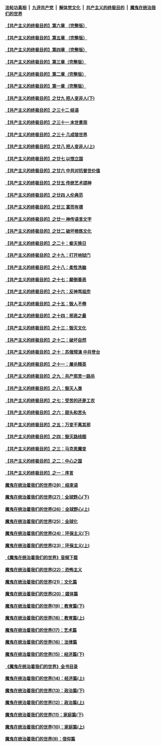 ####  [法轮功真相](../../../../basic/blob/master/README.md?t=05282030) &nbsp;|&nbsp; [九评共产党](../../../../9ping.md/blob/master/README.md?t=05282030) &nbsp;|&nbsp; [解体党文化](../../../../jtdwh.md/blob/master/README.md?t=05282030)  &nbsp;|&nbsp; [共产主义的终极目的](../../../../gczydzjmd.md/blob/master/README.md?t=05282030) &nbsp;|&nbsp; [魔鬼在统治我们的世界](../../../../mgztzwmdsj.md/blob/master/README.md?t=05282030) 

#### [【共产主义的终极目的】第六章 （完整版）](../pages/nsc422/n11428913.md?t=05282030) 

#### [【共产主义的终极目的】第五章 （完整版）](../pages/nsc422/n11428912.md?t=05282030) 

#### [【共产主义的终极目的】第四章 （完整版）](../pages/nsc422/n11428907.md?t=05282030) 

#### [【共产主义的终极目的】第三章（完整版）](../pages/nsc422/n11428848.md?t=05282030) 

#### [【共产主义的终极目的】第二章（完整版）](../pages/nsc422/n11428831.md?t=05282030) 

#### [【共产主义的终极目的】第一章（完整版）](../pages/nsc422/n11417651.md?t=05282030) 

#### [【共产主义的终极目的】之廿九 把人变非人(下)](../pages/nsc422/n11344140.md?t=05282030) 

#### [【共产主义的终极目的】之三十二 结语](../pages/nsc422/n11360535.md?t=05282030) 

#### [【共产主义的终极目的】之三十一 末世景观](../pages/nsc422/n11351129.md?t=05282030) 

#### [【共产主义的终极目的】之三十 几成狼世界](../pages/nsc422/n11348280.md?t=05282030) 

#### [【共产主义的终极目的】之廿八 把人变非人(上)](../pages/nsc422/n11340492.md?t=05282030) 

#### [【共产主义的终极目的】之廿七 以恨立国](../pages/nsc422/n11336944.md?t=05282030) 

#### [【共产主义的终极目的】之廿六 中共对抗普世价值](../pages/nsc422/n11324785.md?t=05282030) 

#### [【共产主义的终极目的】之廿五 传统艺术颂神](../pages/nsc422/n11296396.md?t=05282030) 

#### [【共产主义的终极目的】之廿四 人伦典范](../pages/nsc422/n11296397.md?t=05282030) 

#### [【共产主义的终极目的】之廿三 富而有德](../pages/nsc422/n11283598.md?t=05282030) 

#### [【共产主义的终极目的】之廿一 神传语言文字](../pages/nsc422/n11263265.md?t=05282030) 

#### [【共产主义的终极目的】之廿二 破坏修炼文化](../pages/nsc422/n11245728.md?t=05282030) 

#### [【共产主义的终极目的】之二十：偷天换日](../pages/nsc422/n11238846.md?t=05282030) 

#### [【共产主义的终极目的】之十九：打开地狱门](../pages/nsc422/n11206376.md?t=05282030) 

#### [【共产主义的终极目的】之十八：柔性洗脑](../pages/nsc422/n11199994.md?t=05282030) 

#### [【共产主义的终极目的】之十七：颠倒善恶](../pages/nsc422/n11179782.md?t=05282030) 

#### [【共产主义的终极目的】之十六：反神骂祖宗](../pages/nsc422/n11166798.md?t=05282030) 

#### [【共产主义的终极目的】之十五：毁人不倦](../pages/nsc422/n11166792.md?t=05282030) 

#### [【共产主义的终极目的】之十四：邪恶之最](../pages/nsc422/n11150249.md?t=05282030) 

#### [【共产主义的终极目的】之十三：毁灭文化](../pages/nsc422/n11135227.md?t=05282030) 

#### [【共产主义的终极目的】之十二：破坏自然](../pages/nsc422/n11135214.md?t=05282030) 

#### [【共产主义的终极目的】之十：苏俄预演 中共登台](../pages/nsc422/n11118424.md?t=05282030) 

#### [【共产主义的终极目的】之十一：屠杀精英](../pages/nsc422/n11118442.md?t=05282030) 

#### [【共产主义的终极目的】之九：共产邪灵一路杀](../pages/nsc422/n11114139.md?t=05282030) 

#### [【共产主义的终极目的】之八：毁灭人类](../pages/nsc422/n11108503.md?t=05282030) 

#### [【共产主义的终极目的】之七：受苦的还是工农](../pages/nsc422/n11101809.md?t=05282030) 

#### [【共产主义的终极目的】之六：甜头和苦头](../pages/nsc422/n11096971.md?t=05282030) 

#### [【共产主义的终极目的】之五：万变不离其邪](../pages/nsc422/n11091285.md?t=05282030) 

#### [【共产主义的终极目的】之四：毁灭路线图](../pages/nsc422/n11086284.md?t=05282030) 

#### [【共产主义的终极目的】之三：马克思魔变](../pages/nsc422/n11061941.md?t=05282030) 

#### [【共产主义的终极目的】之二：中心之国](../pages/nsc422/n11047728.md?t=05282030) 

#### [【共产主义的终极目的】之一：序言](../pages/nsc422/n11086077.md?t=05282030) 

#### [魔鬼在统治着我们的世界(28)：结束语](../pages/nsc422/n10936246.md?t=05282030) 

#### [魔鬼在统治着我们的世界(27)：全球野心(下)](../pages/nsc422/n10928319.md?t=05282030) 

#### [魔鬼在统治着我们的世界(26)：全球野心(上)](../pages/nsc422/n10900318.md?t=05282030) 

#### [魔鬼在统治着我们的世界(25)：全球化](../pages/nsc422/n10788205.md?t=05282030) 

#### [魔鬼在统治着我们的世界(24)：环保主义(下)](../pages/nsc422/n10695307.md?t=05282030) 

#### [魔鬼在统治着我们的世界(23)：环保主义(上)](../pages/nsc422/n10688613.md?t=05282030) 

#### [《魔鬼在统治着我们的世界》音频下载](../pages/nsc422/n10635553.md?t=05282030) 

#### [魔鬼在统治着我们的世界(22)：恐怖主义](../pages/nsc422/n10614727.md?t=05282030) 

#### [魔鬼在统治着我们的世界(21)：文化篇](../pages/nsc422/n10597706.md?t=05282030) 

#### [魔鬼在统治着我们的世界(20)：媒体篇](../pages/nsc422/n10586579.md?t=05282030) 

#### [魔鬼在统治着我们的世界(19)：教育篇(下)](../pages/nsc422/n10564808.md?t=05282030) 

#### [魔鬼在统治着我们的世界(18)：教育篇(上)](../pages/nsc422/n10526970.md?t=05282030) 

#### [魔鬼在统治着我们的世界(17)：艺术篇](../pages/nsc422/n10499093.md?t=05282030) 

#### [魔鬼在统治着我们的世界(16)：法律篇](../pages/nsc422/n10485969.md?t=05282030) 

#### [魔鬼在统治着我们的世界(15)：经济篇(下)](../pages/nsc422/n10469975.md?t=05282030) 

#### [《魔鬼在统治着我们的世界》全书目录](../pages/nsc422/n10464261.md?t=05282030) 

#### [魔鬼在统治着我们的世界(14)：经济篇(上)](../pages/nsc422/n10457370.md?t=05282030) 

#### [魔鬼在统治着我们的世界(13)：政治篇(下)](../pages/nsc422/n10448270.md?t=05282030) 

#### [魔鬼在统治着我们的世界(12)：政治篇(上)](../pages/nsc422/n10444576.md?t=05282030) 

#### [魔鬼在统治着我们的世界(11)：家庭篇(下)](../pages/nsc422/n10440961.md?t=05282030) 

#### [魔鬼在统治着我们的世界(10)：家庭篇(上)](../pages/nsc422/n10435448.md?t=05282030) 

#### [魔鬼在统治着我们的世界(9)：信仰篇](../pages/nsc422/n10432159.md?t=05282030) 

